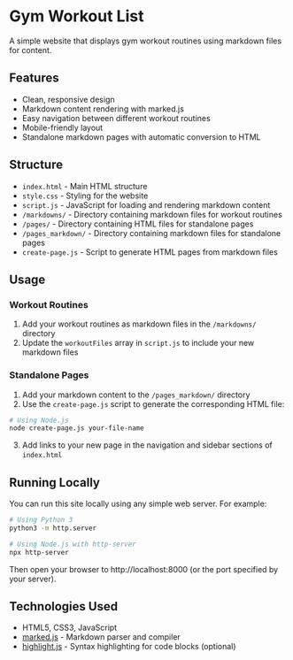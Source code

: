 # Gym Workout List

A simple website that displays gym workout routines using markdown files for content.

## Features

- Clean, responsive design
- Markdown content rendering with marked.js
- Easy navigation between different workout routines
- Mobile-friendly layout
- Standalone markdown pages with automatic conversion to HTML

## Structure

- `index.html` - Main HTML structure
- `style.css` - Styling for the website
- `script.js` - JavaScript for loading and rendering markdown content
- `/markdowns/` - Directory containing markdown files for workout routines
- `/pages/` - Directory containing HTML files for standalone pages
- `/pages_markdown/` - Directory containing markdown files for standalone pages
- `create-page.js` - Script to generate HTML pages from markdown files

## Usage

### Workout Routines

1. Add your workout routines as markdown files in the `/markdowns/` directory
2. Update the `workoutFiles` array in `script.js` to include your new markdown files

### Standalone Pages

1. Add your markdown content to the `/pages_markdown/` directory
2. Use the `create-page.js` script to generate the corresponding HTML file:

```bash
# Using Node.js
node create-page.js your-file-name
```

3. Add links to your new page in the navigation and sidebar sections of `index.html`

## Running Locally

You can run this site locally using any simple web server. For example:

```bash
# Using Python 3
python3 -m http.server

# Using Node.js with http-server
npx http-server
```

Then open your browser to http://localhost:8000 (or the port specified by your server).

## Technologies Used

- HTML5, CSS3, JavaScript
- [marked.js](https://marked.js.org/) - Markdown parser and compiler
- [highlight.js](https://highlightjs.org/) - Syntax highlighting for code blocks (optional)

